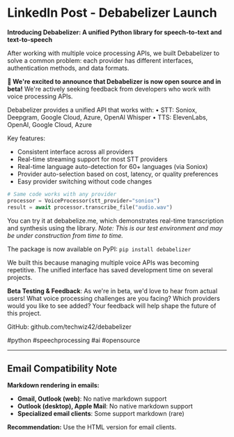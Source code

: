 # LinkedIn Post - Debabelizer Launch

**Introducing Debabelizer: A unified Python library for speech-to-text and text-to-speech**

After working with multiple voice processing APIs, we built Debabelizer to solve a common problem: each provider has different interfaces, authentication methods, and data formats.

**🎉 We're excited to announce that Debabelizer is now open source and in beta!** We're actively seeking feedback from developers who work with voice processing APIs.

Debabelizer provides a unified API that works with:
• STT: Soniox, Deepgram, Google Cloud, Azure, OpenAI Whisper
• TTS: ElevenLabs, OpenAI, Google Cloud, Azure

Key features:
- Consistent interface across all providers
- Real-time streaming support for most STT providers
- Real-time language auto-detection for 60+ languages (via Soniox)
- Provider auto-selection based on cost, latency, or quality preferences
- Easy provider switching without code changes

```python
# Same code works with any provider
processor = VoiceProcessor(stt_provider="soniox")
result = await processor.transcribe_file("audio.wav")
```

You can try it at debabelize.me, which demonstrates real-time transcription and synthesis using the library. *Note: This is our test environment and may be under construction from time to time.*

The package is now available on PyPI: `pip install debabelizer`

We built this because managing multiple voice APIs was becoming repetitive. The unified interface has saved development time on several projects.

**Beta Testing & Feedback**: As we're in beta, we'd love to hear from actual users! What voice processing challenges are you facing? Which providers would you like to see added? Your feedback will help shape the future of this project.

GitHub: github.com/techwiz42/debabelizer

#python #speechprocessing #ai #opensource

---

## Email Compatibility Note

**Markdown rendering in emails:**
- **Gmail, Outlook (web)**: No native markdown support
- **Outlook (desktop), Apple Mail**: No native markdown support
- **Specialized email clients**: Some support markdown (rare)

**Recommendation:** Use the HTML version for email clients.